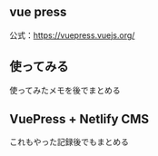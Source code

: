 vue press
---

公式：https://vuepress.vuejs.org/

## 使ってみる

使ってみたメモを後でまとめる

## VuePress + Netlify CMS

これもやった記録後でもまとめる
